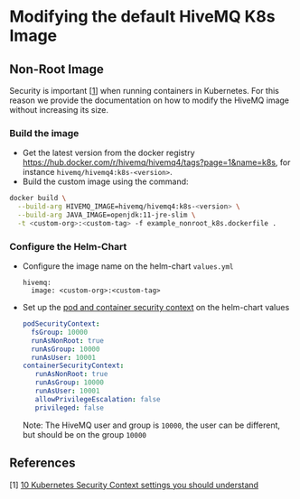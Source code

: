 # Modifying the default HiveMQ K8s Image
## Non-Root Image
Security is important [[1](https://snyk.io/blog/10-kubernetes-security-context-settings-you-should-understand)] when running containers in Kubernetes. 
For this reason we provide the documentation on how to modify the HiveMQ image without increasing its size.
### Build the image

- Get the latest version from the docker registry https://hub.docker.com/r/hivemq/hivemq4/tags?page=1&name=k8s, for instance `hivemq/hivemq4:k8s-<version>`.
- Build the custom image using the command:
```bash
docker build \
  --build-arg HIVEMQ_IMAGE=hivemq/hivemq4:k8s-<version> \
  --build-arg JAVA_IMAGE=openjdk:11-jre-slim \
  -t <custom-org>:<custom-tag> -f example_nonroot_k8s.dockerfile .
```
### Configure the Helm-Chart
- Configure the image name on the helm-chart `values.yml`
  ```
  hivemq:
    image: <custom-org>:<custom-tag>
  ```
- Set up the [pod and container security context](https://kubernetes.io/docs/tasks/configure-pod-container/security-context/) on the helm-chart values
  ```yaml
  podSecurityContext:
    fsGroup: 10000
    runAsNonRoot: true
    runAsGroup: 10000
    runAsUser: 10001
  containerSecurityContext:
     runAsNonRoot: true
     runAsGroup: 10000
     runAsUser: 10001
     allowPrivilegeEscalation: false
     privileged: false
  ```
  Note: The HiveMQ user and group is `10000`, the user can be different, but should be on the group `10000`

## References
[1] [10 Kubernetes Security Context settings you should understand](https://snyk.io/blog/10-kubernetes-security-context-settings-you-should-understand)